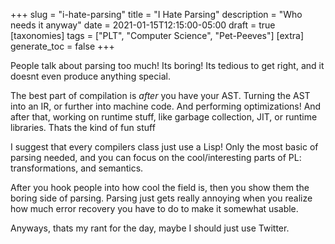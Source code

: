 +++
slug = "i-hate-parsing"
title = "I Hate Parsing"
description = "Who needs it anyway"
date = 2021-01-15T12:15:00-05:00
draft = true
[taxonomies]
tags = ["PLT", "Computer Science", "Pet-Peeves"]
[extra]
generate_toc = false
+++

People talk about parsing too much! Its boring! Its tedious to get right, and it doesnt even produce anything special.

The best part of compilation is _after_ you have your AST. Turning the AST into an IR, or further into machine code. And performing optimizations! And after that, working on runtime stuff, like garbage collection, JIT, or runtime libraries. Thats the kind of fun stuff

I suggest that every compilers class just use a Lisp! Only the most basic of parsing needed, and you can focus on the cool/interesting parts of PL: transformations, and semantics.

After you hook people into how cool the field is, then you show them the boring side of parsing. Parsing just gets really annoying when you realize how much error recovery you have to do to make it somewhat usable.

Anyways, thats my rant for the day, maybe I should just use Twitter.

